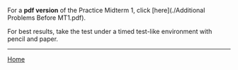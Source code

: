 For a **pdf version** of the Practice Midterm 1, click [here](./Additional Problems Before MT1.pdf).

For best results, take the test under a timed test-like environment with pencil and paper.

---


[Home](./)

